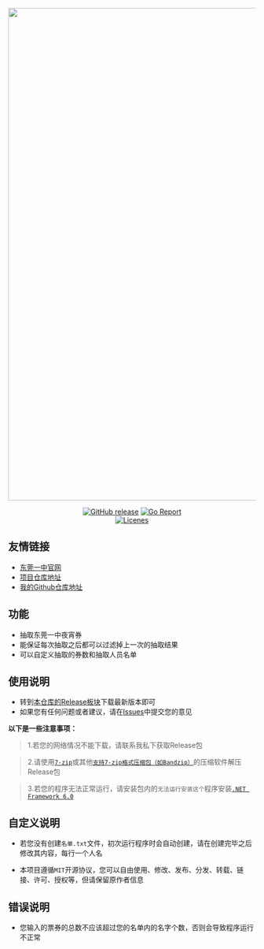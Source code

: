 <p align="center"><a href="https://dgsdyzx.dgjy.net" target="_blank"><img width="1000" src="https://dgsdyzx.dgjy.net/images/dgyzlogo.png"></a></p>

<p align="center">
  <a href="https://github.com/CreamShanNei/Dongguan-No.1-Senior-High-School-Night-Ticket-Extractor/releases/latest"><img src="https://img.shields.io/github/v/release/CreamShanNei/Dongguan-No.1-Senior-High-School-Night-Ticket-Extractor?display_name=tag&label=%E6%9C%80%E6%96%B0%E6%9E%84%E5%BB%BA%E7%89%88%E6%9C%AC" alt="GitHub release"></a>
  <a href="https://goreportcard.com/report/github.com/portapps/portapps"><img src="https://img.shields.io/bitbucket/issues/CreamShanNei/Dongguan-No.1-Senior-High-School-Night-Ticket-Extractor?label=%E6%8F%90%E4%BA%A4%E6%84%8F%E8%A7%81" alt="Go Report"></a>
  <br /><a href="https://github.com/sponsors/crazy-max"><img src="https://img.shields.io/cran/l/devtools?label=%E5%BC%80%E6%BA%90%E5%8D%8F%E8%AE%AE" alt="Licenes"></a>
</p>

## 友情链接
- [东莞一中官网](https://dgsdyzx.dgjy.net)
- [项目仓库地址](https://github.com/CreamShanNei/Dongguan-No.1-Senior-High-School-Night-Ticket-Extractor)
- [我的Github仓库地址](https://github.com/CreamShanNei)

## 功能
- 抽取东莞一中夜宵券
- 能保证每次抽取之后都可以过滤掉上一次的抽取结果
- 可以自定义抽取的券数和抽取人员名单

## 使用说明
- 转到[本仓库的Release板块](https://github.com/CreamShanNei/Dongguan-No.1-Senior-High-School-Night-Ticket-Extractor/releases)下载最新版本即可
- 如果您有任何问题或者建议，请在[Issues](https://github.com/CreamShanNei/Dongguan-No.1-Senior-High-School-Night-Ticket-Extractor/issues)中提交您的意见

**以下是一些注意事项：**
> 1.若您的网络情况不能下载，请联系我私下获取Release包

> 2.请使用[`7-zip`](https://www.7-zip.org/)或其他[`支持7-zip格式压缩包（如Bandzip）`](https://www.bandisoft.com/bandizip/)的压缩软件解压Release包

> 3.若您的程序无法正常运行，请安装包内的`无法运行安装这个`程序安装[`.NET Framework 6.0`](https://dotnet.microsoft.com/zh-cn/download/dotnet/thank-you/runtime-6.0.4-windows-x64-installer)

## 自定义说明
- 若您没有创建`名单.txt`文件，初次运行程序时会自动创建，请在创建完毕之后修改其内容，每行一个人名

- 本项目遵循`MIT`开源协议，您可以自由使用、修改、发布、分发、转载、链接、许可、授权等，但请保留原作者信息

## 错误说明
- 您输入的票券的总数不应该超过您的名单内的名字个数，否则会导致程序运行不正常